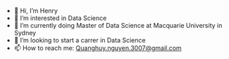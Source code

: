 - 👋 Hi, I’m Henry
- 👀 I’m interested in Data Science
- 🌱 I’m currently doing Master of Data Science at Macquarie University in Sydney
- 💞️ I’m looking to start a carrer in Data Science
- 📫 How to reach me: Quanghuy.nguyen.3007@gmail.com

<!---
quanghuynguyen3007/quanghuynguyen3007 is a ✨ special ✨ repository because its `README.md` (this file) appears on your GitHub profile.
You can click the Preview link to take a look at your changes.
--->
